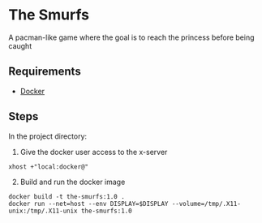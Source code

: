 # The Smurfs
A pacman-like game where the goal is to reach the princess before being caught

## Requirements
* [Docker](https://docs.docker.com/engine/install/ubuntu/#install-using-the-repository)

## Steps
In the project directory:

1. Give the docker user access to the x-server
```
xhost +"local:docker@"
```
2. Build and run the docker image
```
docker build -t the-smurfs:1.0 .
docker run --net=host --env DISPLAY=$DISPLAY --volume=/tmp/.X11-unix:/tmp/.X11-unix the-smurfs:1.0
```
